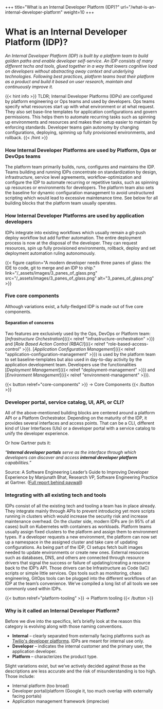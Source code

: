 +++
title="What is an Internal Developer Platform (IDP)?"
url="/what-is-an-internal-developer-platform"
weight=10
+++

# What is an Internal Developer Platform (IDP)?

_An Internal Developer Platform (IDP) is built by a platform team to build golden paths and enable developer self-service. An IDP consists of many different techs and tools, glued together in a way that lowers cognitive load on developers without abstracting away context and underlying technologies. Following best practices, platform teams treat their platform as a product and build it based on user research, maintain and continuously improve it._

{{< hint info >}}
TLDR; Internal Developer Platforms (IDPs) are configured by platform engineering or Ops teams and used by developers. Ops teams specify what resources start up with what environment or at what request. They also set base-line templates for application configurations and govern permissions. This helps them to automate recurring tasks such as spinning up environments and resources and makes their setup easier to maintain by enforcing standards. Developer teams gain autonomy by changing configurations, deploying, spinning up fully provisioned environments, and rollback.
{{< /hint >}}

### How Internal Developer Platforms are used by Platform, Ops or DevOps teams

The platform team primarily builds, runs, configures and maintains the IDP. Teams building and running IDPs concentrate on standardization by design, infrastructure, service level agreements, workflow-optimization and configure the IDP to automate recurring or repetitive tasks, such as spinning up resources or environments for developers. The platform team also sets the baseline for dynamic configuration management  to avoid unstructured scripting which would lead to excessive maintenance time. See below for all building blocks that the platform team usually operates.

### How Internal Developer Platforms are used by application developers

IDPs integrate into existing workflows which usually remain a git-push deploy workflow but add further automation. The entire deployment process is now at the disposal of the developer. They can request resources, spin up fully provisioned environments, rollback, deploy and set deployment automation ruling autonomously.

{{< figure caption="A modern developer needs three panes of glass: the IDE to code, git to merge and an IDP to ship." link="/_assets/images/3_panes_of_glass.png" src="/_assets/images/3_panes_of_glass.png" alt="3_panes_of_glass.png" >}}

### Five core components

Although variations exist, a fully-fledged IDP is made out of five core components. 

#### Separation of concerns

Two features are exclusively used by the Ops, DevOps or Platform team: [_Infrastructure Orchestration_]({{< relref "infrastructure-orchestration" >}}) and [_Role Based Action Control (RBAC)_]({{< relref "role-based-access-control" >}}). [_Application Configuration Management_]({{< relref "application-configuration-management" >}}) is used by the platform team to set baseline-templates but also used in day-to-day activity by the application development team. Developers use the functionalities [_Deployment Management_]({{< relref "deployment-management" >}}) and [_Environment Management_]({{< relref "environment-management" >}}).  

{{< button relref="core-components" >}}
-> Core Components
{{< /button >}}

### Developer portal, service catalog, UI, API, or CLI?

All of the above-mentioned building blocks are centered around a platform API or a Platform Orchestrator. 
Depending on the maturity of the IDP, it provides several interfaces and access points.
That can be a CLI, different kind of User Interfaces (UIs) or a developer portal with a service catalog to unify the developer experience.

Or how Gartner puts it:

_“***Internal developer portals*** serve as the interface through which developers can discover and access ***internal developer platform*** capabilities.”_ 

Source: A Software Engineering Leader’s Guide to Improving Developer Experience by Manjunath Bhat, Research VP, Software Engineering Practice at Gartner. ([Full report behind paywall](https://www.gartner.com/document/4017457))


### Integrating with all existing tech and tools

IDPs consist of all the existing tech and tooling a team has in place already. They integrate mainly through APIs to prevent introducing yet more scripts running in clusters which would increase the security risk and increase maintenance overhead.
On the cluster side, modern IDPs are (in 95% of all cases) built on Kubernetes with containers as workloads. Platform teams usually assign fixed clusters to the platform and assign them to environment types. If a developer requests a new environment, the platform can now set up a namespace in the assigned cluster and take care of updating configurations.
As being part of the IDP, CI setups fetch built images needed to update environments or create new ones. External resources such as databases, DNS, and others are connected through resource drivers that signal the success or failure of updating/creating a resource back to the IDP’s API. Those drivers can be Infrastructure as Code (IaC) scripts or simple little services.
Ops tools such as monitoring, chaos engineering, GitOps tools can be plugged into the different workflows of an IDP at the team’s convenience. We’ve compiled a long list of all tools we see commonly used within IDPs.

{{< button relref="platform-tooling" >}}
-> Platform tooling
{{< /button >}}

### Why is it called an Internal Developer Platform?

Before we dive into the specifics, let’s briefly look at the reason this category is evolving along with those naming conventions.

- **Internal** – clearly separated from externally facing platforms such as [Twilio's developer platforms](https://www.twilio.com/platform). IDPs are meant for internal use only.
- **Developer** – indicates the internal customer and the primary user, the application developer. 
- **Platform** – characterizes the product type.

Slight variations exist, but we’ve actively decided against those as the descriptions are less accurate and the risk of misunderstanding is too high. Those include:

- Internal platform (too broad)
- Developer portal/platform (Google it, too much overlap with externally facing portals)
- Application management framework (imprecise)
